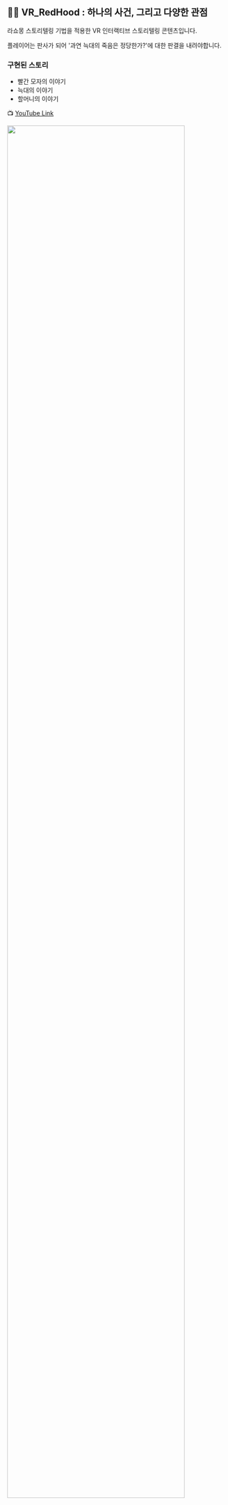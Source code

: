 ## 🧑‍⚖️ VR_RedHood : 하나의 사건, 그리고 다양한 관점

라쇼몽 스토리텔링 기법을 적용한 VR 인터랙티브 스토리텔링 콘텐츠입니다.

플레이어는 판사가 되어 '과연 늑대의 죽음은 정당한가?'에 대한 판결을 내려야합니다.


### 구현된 스토리
- 빨간 모자의 이야기
- 늑대의 이야기
- 할머니의 이야기


📺 [YouTube Link](https://www.youtube.com/watch?v=njIAnNAx3cI)

<img src="https://user-images.githubusercontent.com/46912893/140867638-4a2f7686-b566-4a29-9d3c-2ed6944e63f9.png" width="90%" height="90%">
